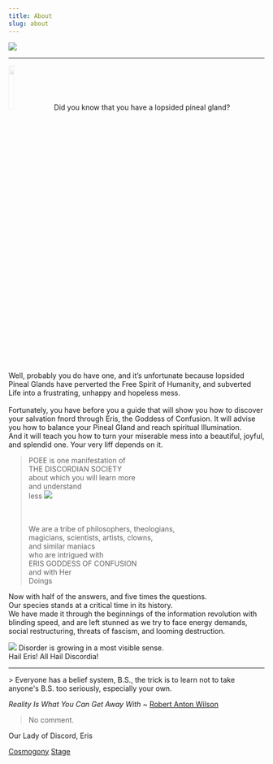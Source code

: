 ```yaml
---
title: About
slug: about
---
```


<img class="flush" src="/image/froodlarge.png">

-----------------------------


<img src="/image/flake.png" class="left" style="width: 15%; margin-right: 10px; opacity: 0.2;">
Did you know that you have a lopsided pineal gland?
<br><br>Well, probably you do have one, and it’s unfortunate because lopsided Pineal Glands have perverted the Free Spirit of Humanity, and subverted Life into a frustrating, unhappy and hopeless mess.
<br><br>Fortunately, you have before you a guide that will show you how to discover your salvation fnord through
<span class="scaps">Eris, the Goddess of Confusion</span>. It will advise you how to balance your Pineal Gland and reach spiritual Illumination. <br>And it will teach you how to turn your miserable mess into a beautiful, joyful, and splendid one. Your very liff depends on it.

<blockquote>
POEE is one manifestation of
<br>THE DISCORDIAN SOCIETY
<br>about which you will learn more
<br>and understand
<br>less

<img class="right" src="/image/poo.png">

<br><br>We are a tribe of philosophers, theologians,
<br>magicians, scientists, artists, clowns,
<br>and similar maniacs
<br>who are intrigued with
<br>ERIS GODDESS OF CONFUSION
<br>and with Her
<br>Doings
</blockquote>

Now with half of the answers, and five times the questions.
<br>Our species stands at a critical time in its history.
<br>We have made it through the beginnings of the information revolution with blinding speed, and are left stunned as we try to face energy demands, social restructuring, threats of fascism, and looming destruction.

<img src="/image/bnyp.png" class="right">
Disorder is growing in a most visible sense.
<br>Hail Eris! All Hail Discordia!
<hr>
> Everyone has a belief system, B.S., the trick is to learn not to take anyone's B.S. too seriously, especially your own.

<p class="attribution"><i>Reality Is What You Can Get Away With</i> ~ <a href="https://www.youtube.com/watch?list=UUkSH88oT4dDl3aZQZKM_BIw&feature=player_detailpage&v=zTLkiJUX05A">Robert Anton Wilson</a></p>

> No comment.

<p class="attribution">Our Lady of Discord, Eris</p>

<a href="/read/cosmogony" class="prev">Cosmogony</a>
<a href="/read/stage" class="next">Stage</a>

